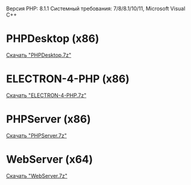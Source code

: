 Версия PHP: 8.1.1
Системный требования: 7/8/8.1/10/11, Microsoft Visual C++

# PHPDesktop (x86)
[Скачать "PHPDesktop.7z"](https://cloud.mail.ru/public/T7Pd/RyaWyN3ko)

# ELECTRON-4-PHP (x86)
[Скачать "ELECTRON-4-PHP.7z"](https://cloud.mail.ru/public/aesz/p716C9rWd)

# PHPServer (x86)
[Скачать "PHPServer.7z"](https://cloud.mail.ru/public/5UyH/ZV5dEwe6X)

# WebServer (x64)
[Скачать "WebServer.7z"](https://cloud.mail.ru/public/MBVj/PfCG7Kquh)
